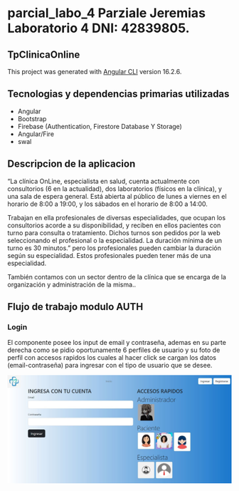 # parcial_labo_4 Parziale Jeremias Laboratorio 4 DNI: 42839805.
## TpClinicaOnline

This project was generated with [Angular CLI](https://github.com/angular/angular-cli) version 16.2.6.

## Tecnologias y dependencias primarias utilizadas
+ Angular
+ Bootstrap
+ Firebase (Authentication, Firestore Database Y Storage)
+ Angular/Fire
+ swal
## Descripcion de la aplicacion
“La clínica OnLine, especialista en salud, cuenta actualmente con consultorios (6 en la actualidad),
dos laboratorios (físicos en la clínica), y una sala de espera general. Está abierta al público de lunes a
viernes en el horario de 8:00 a 19:00, y los sábados en el horario de 8:00 a 14:00.

Trabajan en ella profesionales de diversas especialidades, que ocupan los consultorios acorde a su
disponibilidad, y reciben en ellos pacientes con turno para consulta o tratamiento. Dichos turnos son
pedidos por la web seleccionando el profesional o la especialidad. La duración mínima de un turno es
30 minutos.” pero los profesionales pueden cambiar la duración según su especialidad. Estos
profesionales pueden tener más de una especialidad.

También contamos con un sector dentro de la clínica que se encarga de la organización y
administración de la misma..

## Flujo de trabajo modulo AUTH
### Login
El componente posee los input de email y contraseña, ademas en su parte derecha como se pidio oportunamente 6 perfiles de usuario y su foto de perfil con accesos rapidos los cuales al hacer click se cargan los datos (email-contraseña) para ingresar con el tipo de usuario que se desee.

![foto de login](https://github.com/jereparziale/parziale.clinica.online/blob/main/assets_readme/login.jpeg)




















